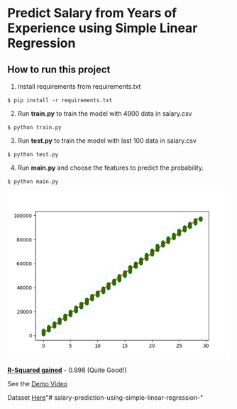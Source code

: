 # Predict Salary from Years of Experience using Simple Linear Regression

## How to run this project
1. Install requirements from requirements.txt
``` 
$ pip install -r requirements.txt
```

2. Run <b>train.py</b> to train the model with 4900 data in salary.csv
```
$ python train.py
```

3. Run <b>test.py</b> to train the model with last 100 data in salary.csv
```
$ python test.py
```

4. Run <b>main.py</b> and choose the features to predict the probability.
```
$ python main.py
```

![Figure of regression](https://github.com/Rahat-Khan-Pathan/salary-prediction-using-simple-linear-regression/blob/main/figures/regression.png?raw=true)

<b><u>R-Squared gained</u></b> - 0.998 (Quite Good!)

See the <a href="https://drive.google.com/file/d/19RI3_9dIZAQEm7DPoXhukthlurucqvav/view?usp=share_link">Demo Video</a>


Dataset <a href="https://www.kaggle.com/datasets/suyog17/salary-prediction">Here</a>"# salary-prediction-using-simple-linear-regression-" 
